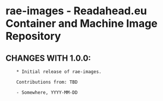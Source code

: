 # rae-images - Readahead.eu Container and Machine Image Repository

## CHANGES WITH 1.0.0:

        * Initial release of rae-images.

        Contributions from: TBD

        - Somewhere, YYYY-MM-DD
